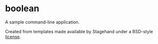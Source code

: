 # boolean

A sample command-line application.

Created from templates made available by Stagehand under a BSD-style
[license](https://github.com/dart-lang/stagehand/blob/master/LICENSE).
